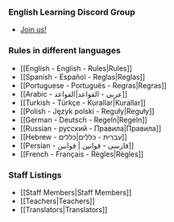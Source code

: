 ### English Learning Discord Group

* [Join us!](https://discord.gg/RtuAAmv)

### Rules in different languages

* [[English - English - Rules|Rules]]
* [[Spanish - Español - Reglas|Reglas]]
* [[Portuguese - Português - Regras|Regras]]
* [[Arabic - عربى - القواعد|القواعد]]
* [[Turkish - Türkçe - Kurallar|Kurallar]]
* [[Polish - Język polski - Reguły|Reguły]]
* [[German - Deutsch - Regeln|Regeln]]
* [[Russian - русский - Правила|Правила]]
* [[Hebrew - עִברִית - כללים|כללים]]
* [[Persian - فارسی  - قوانین | قوانین]]
* [[French - Français - Règles|Règles]]

### Staff Listings

* [[Staff Members|Staff Members]]
* [[Teachers|Teachers]]
* [[Translators|Translators]]

